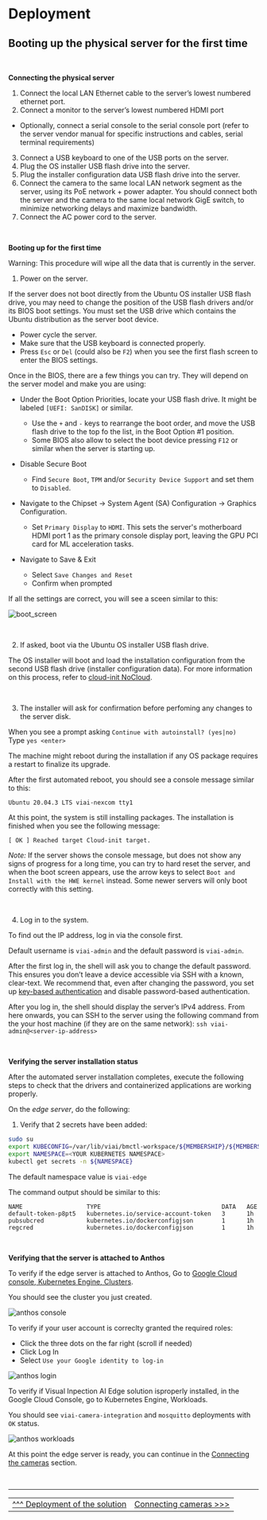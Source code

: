 # Deployment

## Booting up the physical server for the first time

<br>

__Connecting the physical server__

1. Connect the local LAN Ethernet cable to the server’s lowest numbered ethernet port.
2. Connect a monitor to the server’s lowest numbered HDMI port
  * Optionally, connect a serial console to the serial console port (refer to the server vendor manual for specific instructions and cables, serial terminal requirements)
3. Connect a USB keyboard to one of the USB ports on the server.
4. Plug the OS installer USB flash drive into the server.
5. Plug the installer configuration data USB flash drive into the server.
6. Connect the camera to the same local LAN network segment as the server, using its PoE network + power adapter. You should connect both the server and the camera to the same local network GigE switch, to minimize networking delays and maximize bandwidth.
7. Connect the AC power cord to the server.

<br>

__Booting up for the first time__

Warning: This procedure will wipe all the data that is currently in the server.

1. Power on the server.

If the server does not boot directly from the Ubuntu OS installer USB flash drive, you may need to change the position of the USB flash drivers and/or its BIOS boot settings. You must set the USB drive which contains the Ubuntu distribution as the server boot device.

* Power cycle the server.
* Make sure that the USB keyboard is connected properly.
* Press `Esc` or `Del` (could also be `F2`) when you see the first flash screen to enter the BIOS settings.

Once in the BIOS, there are a few things you can try. They will depend on the server model and make you are using:

* Under the Boot Option Priorities, locate your USB flash drive. It might be labeled `[UEFI: SanDISK]` or similar.
  * Use the `+` and `-` keys to rearrange the boot order, and move the USB flash drive to the top fo the list, in the Boot Option #1 position.
  * Some BIOS also allow to select the boot device pressing `F12` or similar when the server is starting up.

* Disable Secure Boot
  * Find `Secure Boot`, `TPM` and/or `Security Device Support` and set them to `Disabled`.

* Navigate to the Chipset -> System Agent (SA) Configuration -> Graphics Configuration.
  * Set `Primary Display` to `HDMI`. This sets the server's motherboard HDMI port 1 as the primary console display port, leaving the GPU PCI card for ML acceleration tasks.

* Navigate to Save & Exit
  * Select `Save Changes and Reset`
  * Confirm when prompted

If all the settings are correct, you will see a sceen similar to this:

![boot_screen](./images/boot.png)

<br>

2. If asked, boot via the Ubuntu OS installer USB flash drive.

The OS installer will boot and load the installation configuration from the second USB flash drive (installer configuration data).
For more information on this process, refer to [cloud-init NoCloud](https://cloudinit.readthedocs.io/en/latest/introduction.html).

<br>

3. The installer will ask for confirmation before perfoming any changes to the server disk.

When you see a prompt asking `Continue with autoinstall? (yes|no)` <br>
Type `yes <enter>`

The machine might reboot during the installation if any OS package requires a restart to finalize its upgrade.

After the first automated reboot, you should see a console message similar to this:

`Ubuntu 20.04.3 LTS viai-nexcom tty1`

At this point, the system is still installing packages. The installation is finished when you see the following message:

`[ OK ] Reached target Cloud-init target.`

_Note:_ If the server shows the console message, but does not show any signs of progress for a long time, you can try to hard reset the server, and when the boot screen appears, use the arrow keys to select `Boot and Install with the HWE kernel` instead. Some newer servers will only boot correctly with this setting.

<br>

4. Log in to the system.

To find out the IP address, log in via the console first.

Default username is `viai-admin` and the default password is `viai-admin`.

After the first log in, the shell will ask you to change the default password. This ensures you don’t leave a device accessible via SSH with a known, clear-text. We recommend that, even after changing the password, you set up [key-based authentication](https://www.ssh.com/academy/ssh/public-key-authentication) and disable password-based authentication.

After you log in, the shell should display the server’s IPv4 address. From here onwards, you can SSH to the server using the following command from the your host machine (if they are on the same network): `ssh viai-admin@<server-ip-address>`

<br>

__Verifying the server installation status__

After the automated server installation completes, execute the following steps to check that the drivers and containerized applications are working properly.

On the _edge server_, do the following:

1. Verify that 2 secrets have been added:

```bash
sudo su
export KUBECONFIG=/var/lib/viai/bmctl-workspace/${MEMBERSHIP}/${MEMBERSHIP}-kubeconfig
export NAMESPACE=<YOUR KUBERNETES NAMESPACE>
kubectl get secrets -n ${NAMESPACE}
```

The default namespace value is `viai-edge`

The command output should be similar to this:

```text
NAME                  TYPE                                  DATA   AGE
default-token-p8pt5   kubernetes.io/service-account-token   3      1h
pubsubcred            kubernetes.io/dockerconfigjson        1      1h
regcred               kubernetes.io/dockerconfigjson        1      1h
```


<br>

__Verifying that the server is attached to Anthos__

To verify if the edge server is attached to Anthos, Go to [Google Cloud console, Kubernetes Engine, Clusters](https://console.cloud.google.com/anthos/clusters).

You should see the cluster you just created.

![anthos console](./images/anthosconsole.png)

To verify if your user account is correclty granted the required roles:

* Click the three dots on the far right (scroll if needed)
* Click Log In
* Select `Use your Google identity to log-in`

![anthos login](./images/anthoslogin.png)

To verify if Visual Inpection AI Edge solution isproperly installed, in the Google Cloud Console, go to Kubernetes Engine, Workloads.

You should see `viai-camera-integration` and `mosquitto` deployments with `OK` status.

![anthos workloads](./images/anthosworkloads.png)

At this point the edge server is ready, you can continue in the [Connecting the cameras](./connectingcameras.md) section.

</br>

___

<table width="100%">
<tr><td><a href="./deployedge.md">^^^ Deployment of the solution</td><td><a href="./connectingcameras.md">Connecting cameras >>></td></tr>
</table>
